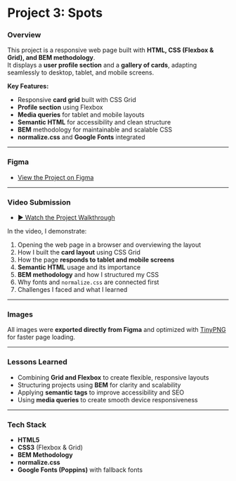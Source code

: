 # Project 3: Spots

### Overview

This project is a responsive web page built with **HTML, CSS (Flexbox & Grid), and BEM methodology**.  
It displays a **user profile section** and a **gallery of cards**, adapting seamlessly to desktop, tablet, and mobile screens.

**Key Features:**
- Responsive **card grid** built with CSS Grid
- **Profile section** using Flexbox
- **Media queries** for tablet and mobile layouts
- **Semantic HTML** for accessibility and clean structure
- **BEM** methodology for maintainable and scalable CSS
- **normalize.css** and **Google Fonts** integrated

---

### Figma

- [View the Project on Figma](https://www.figma.com/file/BBNm2bC3lj8QQMHlnqRsga/Sprint-3-Project-%E2%80%94-Spots?type=design&node-id=2%3A60&mode=design&t=afgNFybdorZO6cQo-1)

---

### Video Submission

- [▶ Watch the Project Walkthrough]([(https://go.screenpal.com/watch/cTjhbInIdmA]))

In the video, I demonstrate:
1. Opening the web page in a browser and overviewing the layout
2. How I built the **card layout** using CSS Grid
3. How the page **responds to tablet and mobile screens**
4. **Semantic HTML** usage and its importance
5. **BEM methodology** and how I structured my CSS
6. Why fonts and `normalize.css` are connected first
7. Challenges I faced and what I learned

---

### Images

All images were **exported directly from Figma** and optimized with [TinyPNG](https://tinypng.com/) for faster page loading.

---

### Lessons Learned

- Combining **Grid and Flexbox** to create flexible, responsive layouts  
- Structuring projects using **BEM** for clarity and scalability  
- Applying **semantic tags** to improve accessibility and SEO  
- Using **media queries** to create smooth device responsiveness  

---

### Tech Stack

- **HTML5**  
- **CSS3** (Flexbox & Grid)  
- **BEM Methodology**  
- **normalize.css**  
- **Google Fonts (Poppins)** with fallback fonts
